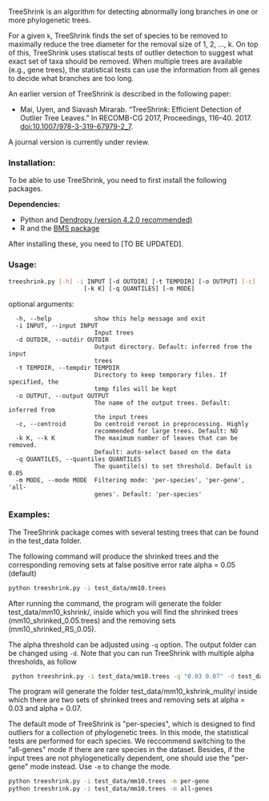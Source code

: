 
TreeShrink is an algorithm for detecting abnormally long branches in one or more phylogenetic trees. 

For a given `k`, TreeShrink finds the set of species to be removed to maximally reduce the tree diameter for the removal size of 1, 2, ..., k. On top of this, TreeShrink uses statiscal tests of outlier detection to suggest what exact set of taxa should be removed. When multiple trees are available (e.g., gene trees), the statistical tests can use the information from all genes to decide what branches are too long. 

An earlier version of TreeShrink is described in the following paper:

* Mai, Uyen, and Siavash Mirarab. “TreeShrink: Efficient Detection of Outlier Tree Leaves.” In RECOMB-CG 2017, Proceedings, 116–40. 2017. [doi:10.1007/978-3-319-67979-2_7](https://doi.org/10.1007/978-3-319-67979-2_7).

A journal version is currently under review. 

### Installation:

To be able to use TreeShrink, you need to first install the following packages. 

**Dependencies:**

- Python and [Dendropy (version 4.2.0 recommended)](https://pythonhosted.org/DendroPy/downloading.html)
- R and the [BMS package](http://bms.zeugner.eu/getBMS/)

After installing these, you need to [TO BE UPDATED]. 

### Usage: 
```bash
treeshrink.py [-h] -i INPUT [-d OUTDIR] [-t TEMPDIR] [-o OUTPUT] [-c]
                     [-k K] [-q QUANTILES] [-m MODE]
```
optional arguments:
```
  -h, --help            show this help message and exit
  -i INPUT, --input INPUT
                        Input trees
  -d OUTDIR, --outdir OUTDIR
                        Output directory. Default: inferred from the input
                        trees
  -t TEMPDIR, --tempdir TEMPDIR
                        Directory to keep temporary files. If specified, the
                        temp files will be kept
  -o OUTPUT, --output OUTPUT
                        The name of the output trees. Default: inferred from
                        the input trees
  -c, --centroid        Do centroid reroot in preprocessing. Highly
                        recommended for large trees. Default: NO
  -k K, --k K           The maximum number of leaves that can be removed.
                        Default: auto-select based on the data
  -q QUANTILES, --quantiles QUANTILES
                        The quantile(s) to set threshold. Default is 0.05
  -m MODE, --mode MODE  Filtering mode: 'per-species', 'per-gene', 'all-
                        genes'. Default: 'per-species'
```

### Examples:
The TreeShrink package comes with several testing trees that can be found in the test_data folder.

The following command will produce the shrinked trees and the corresponding removing sets at false positive error rate alpha = 0.05 (default)
```bash
python treeshrink.py -i test_data/mm10.trees
```

After running the command, the program will generate the folder test_data/mm10_kshrink/, inside which you will find the shrinked trees (mm10_shrinked_0.05.trees) and the removing sets (mm10_shrinked_RS_0.05).

The alpha threshold can be adjusted using ```-q``` option. The output folder can be changed using ```-d```. Note that you can run TreeShrink with multiple alpha thresholds, as follow

```bash
 python treeshrink.py -i test_data/mm10.trees -q "0.03 0.07" -d test_data/mm10_kshrink_multi
 ```
 
 The program will generate the folder test_data/mm10_kshrink_mulity/ inside which there are two sets of shrinked trees and removing sets at alpha = 0.03 and alpha = 0.07.
 
 The default mode of TreeShrink is "per-species", which is designed to find outliers for a collection of phylogenetic trees. In this mode, the statistical tests are performed for each species. We reccommend switching to the "all-genes" mode if there are rare species in the dataset. Besides, if the input trees are not phylogenetically dependent, one should use the "per-gene" mode instead. Use ```-m``` to change the mode.
 
```bash
python treeshrink.py -i test_data/mm10.trees -m per-gene
python treeshrink.py -i test_data/mm10.trees -m all-genes
```
 
